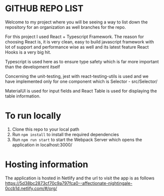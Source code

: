 # GITHUB REPO LIST

Welcome to my project where you will be seeing a way to list down the repository for an organization as well branches for the repo.

For this project I used React + Typescript Framework. The reason for choosing React is, it is very clean, easy to build javascript framework with lot of support and performance wise as well and its latest feature React Hooks is a very big hit.

Typescript is used here as to ensure type safety which is far more important than the development itself

Concerning the unit-testing, jest with react-testing-utils is used and we have implemented only for one component which is Selector - src/Selector/

MaterialUI is used for input fields and React Table is used for displaying the table information.

# To run locally

1. Clone this repo to your local path
2. Run `npm install` to install the required dependencies
3. Run `npm run start` to start the Webpack Server which opens the application in localhost:3000/

# Hosting information

The application is hosted in Netlify and the url to visit the app is as follows
https://5d38bc2873cf70c9a797fca0--affectionate-nightingale-0ccb1d.netlify.com/#/org/
